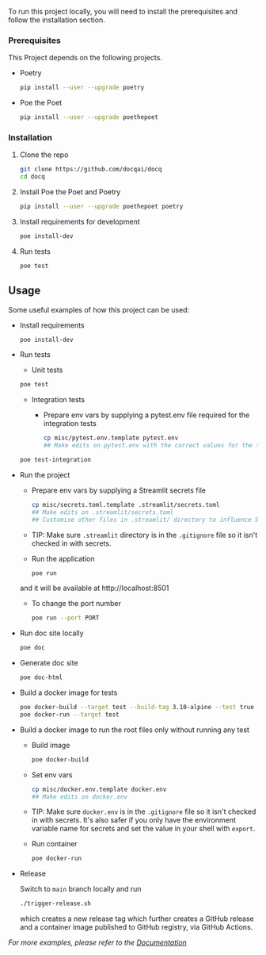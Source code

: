 <!-- ## Getting Started -->

To run this project locally, you will need to install the prerequisites and follow the installation section.

### Prerequisites

This Project depends on the following projects.

- Poetry

  ```sh
  pip install --user --upgrade poetry
  ```

- Poe the Poet
  ```sh
  pip install --user --upgrade poethepoet
  ```

### Installation

1. Clone the repo

   ```sh
   git clone https://github.com/docqai/docq
   cd docq
   ```

2. Install Poe the Poet and Poetry

   ```sh
   pip install --user --upgrade poethepoet poetry
   ```

3. Install requirements for development

   ```sh
   poe install-dev
   ```

4. Run tests

   ```sh
   poe test
   ```

<!-- USAGE EXAMPLES -->

## Usage

Some useful examples of how this project can be used:

- Install requirements

  ```sh
  poe install-dev
  ```

- Run tests
  
  - Unit tests

  ```sh
  poe test
  ``` 

  - Integration tests
  
    - Prepare env vars by supplying a pytest.env file required for the integration tests

      ```sh
      cp misc/pytest.env.template pytest.env
      ## Make edits on pytest.env with the correct values for the test environment then run the tests
      ```
  
  ```sh
  poe test-integration
  ```

- Run the project

  - Prepare env vars by supplying a Streamlit secrets file

    ```sh
    cp misc/secrets.toml.template .streamlit/secrets.toml
    ## Make edits on .streamlit/secrets.toml
    ## Customise other files in .streamlit/ directory to influence Streamlit behaviour
    ```

  - TIP: Make sure `.streamlit` directory is in the `.gitignore` file so it isn't checked in with secrets.

  - Run the application

    ```sh
    poe run
    ```

  and it will be available at http://localhost:8501

  - To change the port number

    ```sh
    poe run --port PORT
    ```

- Run doc site locally

  ```sh
  poe doc
  ```

- Generate doc site

  ```sh
  poe doc-html
  ```

- Build a docker image for tests

  ```sh
  poe docker-build --target test --build-tag 3.10-alpine --test true
  poe docker-run --target test
  ```

- Build a docker image to run the root files only without running any test

  - Build image

    ```sh
    poe docker-build
    ```

  - Set env vars

    ```sh
    cp misc/docker.env.template docker.env
    ## Make edits on docker.env
    ```

  - TIP: Make sure `docker.env` is in the `.gitignore` file so it isn't checked in with secrets. It's also safer if you only have the environment variable name for secrets and set the value in your shell with `export`.

  - Run container

    ```sh
    poe docker-run
    ```

- Release

  Switch to `main` branch locally and run

  ```sh
  ./trigger-release.sh
  ```

  which creates a new release tag which further creates a GitHub release and a container image published to GitHub registry, via GitHub Actions.

_For more examples, please refer to the [Documentation](https://docqai.github.io/docq/)_
